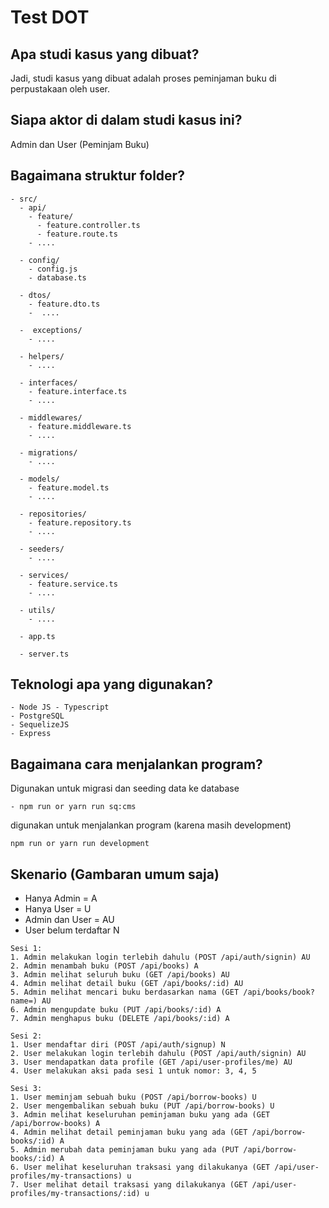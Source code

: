 # Test DOT

## Apa studi kasus yang dibuat?

Jadi, studi kasus yang dibuat adalah proses peminjaman buku di perpustakaan oleh user. 

## Siapa aktor di dalam studi kasus ini?

Admin dan User (Peminjam Buku)

## Bagaimana struktur folder?

```
- src/
  - api/
    - feature/
      - feature.controller.ts
      - feature.route.ts
    - ....
   
  - config/
    - config.js
    - database.ts

  - dtos/
    - feature.dto.ts
    -  ....

  -  exceptions/
    - ....
    
  - helpers/
    - ....

  - interfaces/
    - feature.interface.ts
    - ....

  - middlewares/
    - feature.middleware.ts
    - ....

  - migrations/
    - ....

  - models/
    - feature.model.ts
    - ....

  - repositories/
    - feature.repository.ts
    - ....

  - seeders/
    - ....

  - services/
    - feature.service.ts
    - ....

  - utils/
    - ....

  - app.ts

  - server.ts

```

## Teknologi apa yang digunakan?

```
- Node JS - Typescript
- PostgreSQL
- SequelizeJS
- Express
```

## Bagaimana cara menjalankan program?

Digunakan untuk migrasi dan seeding data ke database

```
- npm run or yarn run sq:cms
```

digunakan untuk menjalankan program (karena masih development)

```
npm run or yarn run development
```

## Skenario (Gambaran umum saja)

- Hanya Admin = A
- Hanya User = U
- Admin dan User = AU
- User belum terdaftar N

```
Sesi 1:
1. Admin melakukan login terlebih dahulu (POST /api/auth/signin) AU
2. Admin menambah buku (POST /api/books) A
3. Admin melihat seluruh buku (GET /api/books) AU
4. Admin melihat detail buku (GET /api/books/:id) AU
5. Admin melihat mencari buku berdasarkan nama (GET /api/books/book?name=) AU
6. Admin mengupdate buku (PUT /api/books/:id) A
7. Admin menghapus buku (DELETE /api/books/:id) A

Sesi 2:
1. User mendaftar diri (POST /api/auth/signup) N
2. User melakukan login terlebih dahulu (POST /api/auth/signin) AU
3. User mendapatkan data profile (GET /api/user-profiles/me) AU
4. User melakukan aksi pada sesi 1 untuk nomor: 3, 4, 5

Sesi 3:
1. User meminjam sebuah buku (POST /api/borrow-books) U
2. User mengembalikan sebuah buku (PUT /api/borrow-books) U
3. Admin melihat keseluruhan peminjaman buku yang ada (GET /api/borrow-books) A
4. Admin melihat detail peminjaman buku yang ada (GET /api/borrow-books/:id) A
5. Admin merubah data peminjaman buku yang ada (PUT /api/borrow-books/:id) A
6. User melihat keseluruhan traksasi yang dilakukanya (GET /api/user-profiles/my-transactions) u
7. User melihat detail traksasi yang dilakukanya (GET /api/user-profiles/my-transactions/:id) u
```
